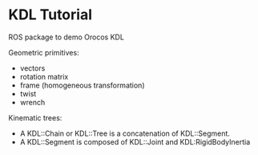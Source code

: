 # KDL Tutorial

ROS package to demo Orocos KDL

Geometric primitives:
* vectors
* rotation matrix
* frame (homogeneous transformation)
* twist
* wrench

Kinematic trees:
* A KDL::Chain or KDL::Tree is a concatenation of KDL::Segment.
* A KDL::Segment is composed of KDL::Joint and KDL:RigidBodyInertia

